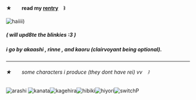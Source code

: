 #### ★  read my [rentry](https://rentry.co/kaosaku) ꒱

![haiiii](https://i.pinimg.com/564x/a8/08/5e/a8085e444420ace8abd8e72ff00e9d28.jpg))

##### \( will upd8te the blinkies :3 \)
##### i go by akaashi , rinne , and kaoru (clairvoyant being optional).

---

###### ★  some characters i produce (they dont have rei) vv ꒱
![arashi](https://mikejima.crd.co/assets/images/gallery14/3a609f50_original.png?v=16e7e82c)
![kanata](https://mikejima.crd.co/assets/images/gallery14/ccf16f17_original.png?v=16e7e82c)![kagehira](https://mikejima.crd.co/assets/images/gallery14/f6a22549_original.png?v=16e7e82c)![hibiki](https://mikejima.crd.co/assets/images/gallery05/d99f96fa_original.png?v=16e7e82c)![hiyori](https://mikejima.crd.co/assets/images/gallery14/9a6ae008_original.png?v=16e7e82c)![switchP](https://mikejima.crd.co/assets/images/gallery14/d2de9686_original.gif?v=16e7e82c)
